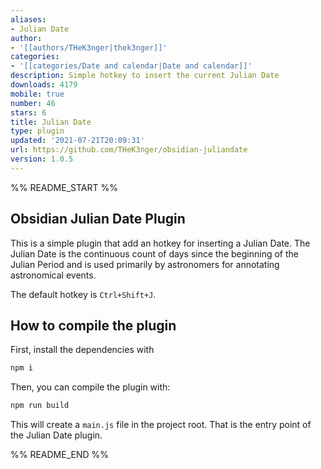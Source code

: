 ```yaml
---
aliases:
- Julian Date
author:
- '[[authors/THeK3nger|thek3nger]]'
categories:
- '[[categories/Date and calendar|Date and calendar]]'
description: Simple hotkey to insert the current Julian Date
downloads: 4179
mobile: true
number: 46
stars: 6
title: Julian Date
type: plugin
updated: '2021-07-21T20:09:31'
url: https://github.com/THeK3nger/obsidian-juliandate
version: 1.0.5
---
```


%% README_START %%

## Obsidian Julian Date Plugin

This is a simple plugin that add an hotkey for inserting a Julian Date. The Julian Date is the continuous count of days since the beginning of the Julian Period and is used primarily by astronomers for annotating astronomical events.

The default hotkey is `Ctrl+Shift+J`.

## How to compile the plugin

First, install the dependencies with

```bash
npm i
```

Then, you can compile the plugin with:

```bash
npm run build
```

This will create a `main.js` file in the project root. That is the entry point of the Julian Date plugin.


%% README_END %%